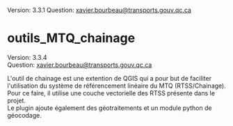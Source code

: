 Version: 3.3.1
Question: xavier.bourbeau@transports.gouv.qc.ca

# outils_MTQ_chainage
Version: 3.3.4<br>
Question: xavier.bourbeau@transports.gouv.qc.ca<br>

L'outil de chainage est une extention de QGIS qui a pour but de faciliter l'utilisation du système de référencement linéaire du MTQ (RTSS/Chainage).<br>
Pour ce faire, il utilise une couche vectorielle des RTSS présente dans le projet.<br>
Le plugin ajoute également des géotraitements et un module python de géocodage.<br>
